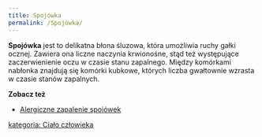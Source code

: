 ```yaml
---
title: Spojówka
permalink: /Spojówka/
---
```


**Spojówka** jest to delikatna błona śluzowa, która umożliwia ruchy gałki ocznej. Zawiera ona liczne naczynia krwionośne, stąd też występujące zaczerwienienie oczu w czasie stanu zapalnego. Między komórkami nabłonka znajdują się komórki kubkowe, których liczba gwałtownie wzrasta w czasie stanów zapalnych.

**Zobacz też**

-   [Alergiczne zapalenie spojówek](/atopedia/Alergiczne_zapalenie_spojówek "wikilink")

[kategoria: Ciało człowieka](/atopedia/kategoria:_Ciało_człowieka "wikilink")